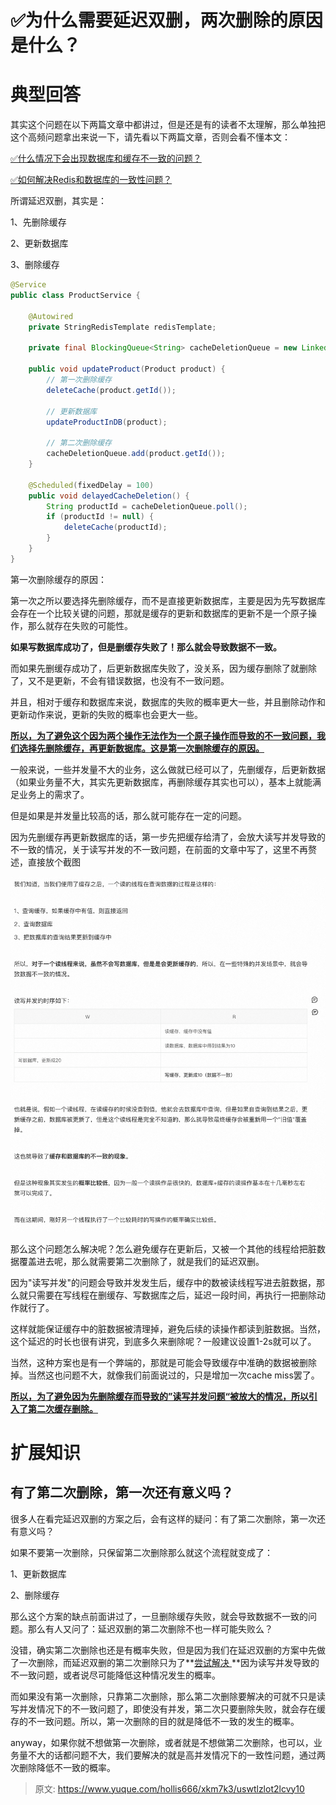 # ✅为什么需要延迟双删，两次删除的原因是什么？

# 典型回答


其实这个问题在以下两篇文章中都讲过，但是还是有的读者不太理解，那么单独把这个高频问题拿出来说一下，请先看以下两篇文章，否则会看不懂本文：



[✅什么情况下会出现数据库和缓存不一致的问题？](https://www.yuque.com/hollis666/xkm7k3/xr0h8h)



[✅如何解决Redis和数据库的一致性问题？](https://www.yuque.com/hollis666/xkm7k3/tmcgo0)



所谓延迟双删，其实是：



1、先删除缓存

2、更新数据库

3、删除缓存



```java
@Service
public class ProductService {

    @Autowired
    private StringRedisTemplate redisTemplate;

    private final BlockingQueue<String> cacheDeletionQueue = new LinkedBlockingQueue<>();

    public void updateProduct(Product product) {
        // 第一次删除缓存
        deleteCache(product.getId());

        // 更新数据库
        updateProductInDB(product);

        // 第二次删除缓存
        cacheDeletionQueue.add(product.getId());
    }

    @Scheduled(fixedDelay = 100)
    public void delayedCacheDeletion() {
        String productId = cacheDeletionQueue.poll();
        if (productId != null) {
            deleteCache(productId);
        }
    }
}

```



第一次删除缓存的原因：



第一次之所以要选择先删除缓存，而不是直接更新数据库，主要是因为先写数据库会存在一个比较关键的问题，那就是缓存的更新和数据库的更新不是一个原子操作，那么就存在失败的可能性。



**如果写数据库成功了，但是删缓存失败了！那么就会导致数据不一致。**



而如果先删缓存成功了，后更新数据库失败了，没关系，因为缓存删除了就删除了，又不是更新，不会有错误数据，也没有不一致问题。



并且，相对于缓存和数据库来说，数据库的失败的概率更大一些，并且删除动作和更新动作来说，更新的失败的概率也会更大一些。



**<u>所以，为了避免这个因为两个操作无法作为一个原子操作而导致的不一致问题，我们选择先删除缓存，再更新数据库。这是第一次删除缓存的原因。</u>**

**<u></u>**

一般来说，一些并发量不大的业务，这么做就已经可以了，先删缓存，后更新数据（如果业务量不大，其实先更新数据库，再删除缓存其实也可以），基本上就能满足业务上的需求了。



但是如果是并发量比较高的话，那么就可能存在一定的问题。



因为先删缓存再更新数据库的话，第一步先把缓存给清了，会放大读写并发导致的不一致的情况，关于读写并发的不一致问题，在前面的文章中写了，这里不再赘述，直接放个截图



![1696938439263-d40023a5-6aec-4e8c-8075-b93a5a14c4ad.png](./img/eRWpu9mzkIqwwOWp/1696938439263-d40023a5-6aec-4e8c-8075-b93a5a14c4ad-059157.png)



那么这个问题怎么解决呢？怎么避免缓存在更新后，又被一个其他的线程给把脏数据覆盖进去呢，那么就需要第二次删除了，就是我们的延迟双删。



因为"读写并发"的问题会导致并发发生后，缓存中的数被读线程写进去脏数据，那么就只需要在写线程在删缓存、写数据库之后，延迟一段时间，再执行一把删除动作就行了。



这样就能保证缓存中的脏数据被清理掉，避免后续的读操作都读到脏数据。当然，这个延迟的时长也很有讲究，到底多久来删除呢？一般建议设置1-2s就可以了。



当然，这种方案也是有一个弊端的，那就是可能会导致缓存中准确的数据被删除掉。当然这也问题不大，就像我们前面说过的，只是增加一次cache miss罢了。



**<u>所以，为了避免因为先删除缓存而导致的”读写并发问题“被放大的情况，所以引入了第二次缓存删除。</u>**

**<u></u>**

**<u></u>**

# 扩展知识


## 有了第二次删除，第一次还有意义吗？


很多人在看完延迟双删的方案之后，会有这样的疑问：有了第二次删除，第一次还有意义吗？



如果不要第一次删除，只保留第二次删除那么就这个流程就变成了：



1、更新数据库

2、删除缓存



那么这个方案的缺点前面讲过了，一旦删除缓存失败，就会导致数据不一致的问题。那么有人又问了：延迟双删的第二次删除不也一样可能失败么？



没错，确实第二次删除也还是有概率失败，但是因为我们在延迟双删的方案中先做了一次删除，而延迟双删的第二次删除只为了**<u>尝试解决 </u>**因为读写并发导致的不一致问题，或者说尽可能降低这种情况发生的概率。



而如果没有第一次删除，只靠第二次删除，那么第二次删除要解决的可就不只是读写并发情况下的不一致问题了，即使没有并发，第二次只要删除失败，就会存在缓存的不一致问题。所以，第一次删除的目的就是降低不一致的发生的概率。



anyway，如果你就不想做第一次删除，或者就是不想做第二次删除，也可以，业务量不大的话都问题不大，我们要解决的就是高并发情况下的一致性问题，通过两次删除降低不一致的概率。



> 原文: <https://www.yuque.com/hollis666/xkm7k3/uswtlzlot2lcvy10>